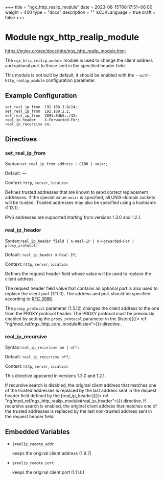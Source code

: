 +++
title = "ngx_http_realip_module"
date = 2023-08-15T08:17:51+08:00
weight = 400
type = "docs"
description = ""
isCJKLanguage = true
draft = false
+++

# Module ngx_http_realip_module

https://nginx.org/en/docs/http/ngx_http_realip_module.html



The `ngx_http_realip_module` module is used to change the client address and optional port to those sent in the specified header field.

This module is not built by default, it should be enabled with the `--with-http_realip_module` configuration parameter.



## Example Configuration



```
set_real_ip_from  192.168.1.0/24;
set_real_ip_from  192.168.2.1;
set_real_ip_from  2001:0db8::/32;
real_ip_header    X-Forwarded-For;
real_ip_recursive on;
```





## Directives



### set_real_ip_from

  Syntax:`set_real_ip_from address | CIDR | unix:;`

  Default: —

  Context: `http`, `server`, `location`


Defines trusted addresses that are known to send correct replacement addresses. If the special value `unix:` is specified, all UNIX-domain sockets will be trusted. Trusted addresses may also be specified using a hostname (1.13.1).

IPv6 addresses are supported starting from versions 1.3.0 and 1.2.1.





### real_ip_header

  Syntax:`real_ip_header field | X-Real-IP | X-Forwarded-For | proxy_protocol;`

  Default: `real_ip_header X-Real-IP;`

  Context: `http`, `server`, `location`


Defines the request header field whose value will be used to replace the client address.

The request header field value that contains an optional port is also used to replace the client port (1.11.0). The address and port should be specified according to [RFC 3986](https://datatracker.ietf.org/doc/html/rfc3986).

The `proxy_protocol` parameter (1.5.12) changes the client address to the one from the PROXY protocol header. The PROXY protocol must be previously enabled by setting the `proxy_protocol` parameter in the [listen]({{< ref "ng/mod_ref/ngx_http_core_module#listen">}}) directive.



### real_ip_recursive

  Syntax:`real_ip_recursive on | off;`

  Default: `real_ip_recursive off;`

  Context: `http`, `server`, `location`


This directive appeared in versions 1.3.0 and 1.2.1.

If recursive search is disabled, the original client address that matches one of the trusted addresses is replaced by the last address sent in the request header field defined by the [real_ip_header]({{< ref "ng/mod_ref/ngx_http_realip_module#real_ip_header">}}) directive. If recursive search is enabled, the original client address that matches one of the trusted addresses is replaced by the last non-trusted address sent in the request header field.



## Embedded Variables



- `$realip_remote_addr`

  keeps the original client address (1.9.7)

- `$realip_remote_port`

  keeps the original client port (1.11.0)